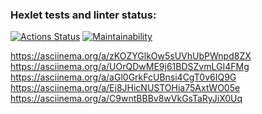 ### Hexlet tests and linter status:
[![Actions Status](https://github.com/KostyaGro/frontend-project-44/workflows/hexlet-check/badge.svg)](https://github.com/KostyaGro/frontend-project-44/actions)
[![Maintainability](https://api.codeclimate.com/v1/badges/53a325a423f4dbec2f63/maintainability)](https://codeclimate.com/github/KostyaGro/frontend-project-44/maintainability)

https://asciinema.org/a/zKOZYGlkOw5sUVhUbPWnpd8ZX
https://asciinema.org/a/UOrQDwME9j61BDSZvmLGI4FMg
https://asciinema.org/a/aGl0GrkFcUBnsi4CgT0v6IQ9G
https://asciinema.org/a/Ej8JHicNUSTOHia75AxtWO05e
https://asciinema.org/a/C9wntBBBv8wVkGsTaRyJiX0Uq